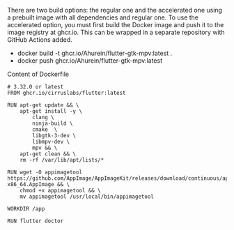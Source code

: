 There are two build options: the regular one and the accelerated one using a prebuilt image with all dependencies and regular one. To use the accelerated option, you must first build the Docker image and push it to the image registry at ghcr.io. This can be wrapped in a separate repository with GitHub Actions added.

* docker build -t ghcr.io/Ahurein/flutter-gtk-mpv:latest .
* docker push ghcr.io/Ahurein/flutter-gtk-mpv:latest

Content of Dockerfile
```
# 3.32.0 or latest
FROM ghcr.io/cirruslabs/flutter:latest

RUN apt-get update && \
    apt-get install -y \
        clang \
        ninja-build \
        cmake  \
        libgtk-3-dev \
        libmpv-dev \
        mpv && \
    apt-get clean && \
    rm -rf /var/lib/apt/lists/*

RUN wget -O appimagetool https://github.com/AppImage/AppImageKit/releases/download/continuous/appimagetool-x86_64.AppImage && \
    chmod +x appimagetool && \
    mv appimagetool /usr/local/bin/appimagetool

WORKDIR /app

RUN flutter doctor
```